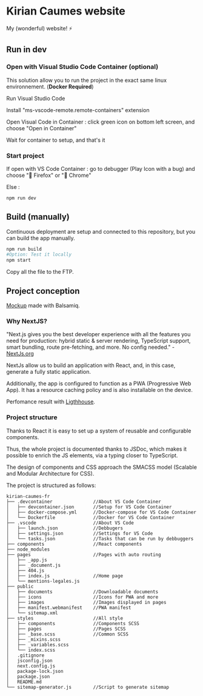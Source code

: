 # Kirian Caumes website

My (wonderful) website! ⚡

## Run in dev

### Open with Visual Studio Code Container (optional)

This solution allow you to run the project in the exact same linux environnement. (**Docker Required**)

Run Visual Studio Code

Install "ms-vscode-remote.remote-containers" extension

Open Visual Code in Container : click green icon on bottom left screen, and choose "Open in Container"

Wait for container to setup, and that's it

### Start project

If open with VS Code Container : go to debugger (Play Icon with a bug) and choose "🦊 Firefox" or "🌈 Chrome"

Else :

```sh
npm run dev
```

## Build (manually)

Continuous deployment are setup and connected to this repository, but you can build the app manually.

```sh
npm run build
#Option: Test it locally
npm start
```

Copy all the file to the FTP.

## Project conception

[Mockup](https://user-images.githubusercontent.com/24525092/109662037-e85b9d00-7b6a-11eb-8da9-bf4794d06904.png) made with Balsamiq.

### Why NextJS?

"Next.js gives you the best developer experience with all the features you need for production: hybrid static & server rendering, TypeScript support, smart bundling, route pre-fetching, and more. No config needed." - [NextJs.org](https://nextjs.org/)

NextJs allow us to build an application with React, and, in this case, generate a fully static application.

Additionally, the app is configured to function as a PWA (Progressive Web App). It has a resource caching policy and is also installable on the device.

Perfomance result with [Ligthhouse](https://user-images.githubusercontent.com/24525092/109662061-ef82ab00-7b6a-11eb-9d9d-b0ef3ad7a3a8.PNG).

### Project structure

Thanks to React it is easy to set up a system of reusable and configurable components.

Thus, the whole project is documented thanks to JSDoc, which makes it possible to enrich the JS elements, via a typing closer to TypeScript.

The design of components and CSS approach the SMACSS model (Scalable and Modular Architecture for CSS).

The project is structured as follows:

```.
kirian-caumes-fr
├── .devcontainer               //About VS Code Container
│   ├── devcontainer.json       //Setup for VS Code Container
│   ├── docker-compose.yml      //Docker-compose for VS Code Container
│   └── Dockerfile              //Docker for VS Code Container
├── .vscode                     //About VS Code
│   ├── launch.json             //Debbugers
│   ├── settings.json           //Settings for VS Code
│   └── tasks.json              //Tasks that can be run by debbuggers
├── components                  //React components
├── node_modules
├── pages                       //Pages with auto routing
│   ├── _app.js
│   ├── _document.js
│   ├── 404.js
│   ├── index.js                //Home page
│   └── mentions-legales.js
├── public
│   ├── documents               //Downloadable documents
│   ├── icons                   //Icons for PWA and more
│   ├── images                  //Images displayed in pages
│   ├── manifest.webmanifest    //PWA manifest
│   └── sitemap.xml
├── styles                      //All style
│   ├── components              //Components SCSS
│   ├── pages                   //Pages SCSS
│   ├── _base.scss              //Common SCSS
│   ├── _mixins.scss
│   ├── _variables.scss         
│   └── index.scss
│   .gitignore
│   jsconfig.json
│   next.config.js
│   package-lock.json
│   package.json
│   README.md
└── sitemap-generator.js        //Script to generate sitemap
```
